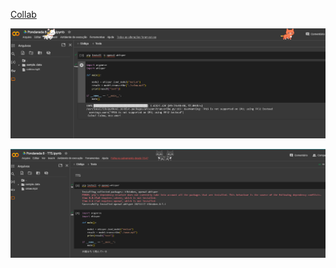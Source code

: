 [Collab](https://colab.research.google.com/drive/18NIPIXtY68bwLFqgMF13zHe4SjvfdyKN?usp=sharing)

![Alt text](./Midia/image.png)

![Alt text](./Midia/image2.png)